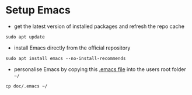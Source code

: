 # Setup Emacs

* get the latest version of installed packages and refresh the repo cache
```
sudo apt update
```

* install Emacs directly from the official repository
```
sudo apt install emacs --no-install-recommends
```

* personalise Emacs by copying this
[.emacs file](.emacs)
into the users root folder ```~/```
```
cp doc/.emacs ~/
```
